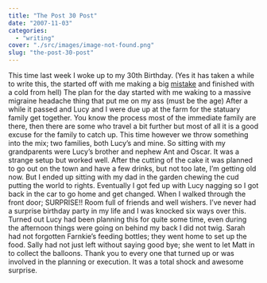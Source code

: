 ```yaml
---
title: "The Post 30 Post"
date: "2007-11-03"
categories: 
  - "writing"
cover: "./src/images/image-not-found.png"
slug: "the-post-30-post"
---
```


This time last week I woke up to my 30th Birthday. (Yes it has taken a while to write this, the started off with me making a big [mistake](http://twitter.com/FunkyLarma/statuses/374695302) and finished with a cold from hell) The plan for the day started with me waking to a massive migraine headache thing that put me on my ass (must be the age) After a while it passed and Lucy and I were due up at the farm for the statuary family get together. You know the process most of the immediate family are there, then there are some who travel a bit further but most of all it is a good excuse for the family to catch up. This time however we throw something into the mix; two families, both Lucy’s and mine. So sitting with my grandparents were Lucy’s brother and nephew Ant and Oscar. It was a strange setup but worked well. After the cutting of the cake it was planned to go out on the town and have a few drinks, but not too late, I’m getting old now. But I ended up sitting with my dad in the garden chewing the cud putting the world to rights. Eventually I got fed up with Lucy nagging so I got back in the car to go home and get changed. When I walked through the front door; SURPRISE!! Room full of friends and well wishers. I’ve never had a surprise birthday party in my life and I was knocked six ways over this. Turned out Lucy had been planning this for quite some time, even during the afternoon things were going on behind my back I did not twig. Sarah had not forgotten Farnkie’s feeding bottles; they went home to set up the food. Sally had not just left without saying good bye; she went to let Matt in to collect the balloons. Thank you to every one that turned up or was involved in the planning or execution. It was a total shock and awesome surprise.
